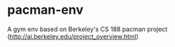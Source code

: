 # pacman-env
A gym env based on Berkeley's CS 188 pacman project (http://ai.berkeley.edu/project_overview.html)
